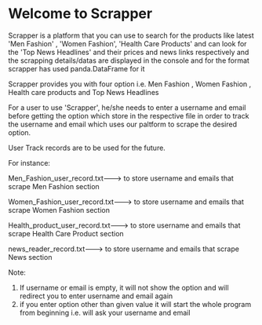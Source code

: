 # Welcome to Scrapper
Scrapper is a platform that you can use to search for the products like latest 'Men Fashion' , 'Women Fashion', 'Health Care Products' and can look for the 'Top News Headlines' and their prices and news links respectively and the scrapping details/datas are displayed in the console and for the format scrapper has used panda.DataFrame for it 

Scrapper provides you with four option i.e. Men Fashion , Women Fashion , Health care products and Top News Headlines

For a user to use 'Scrapper', he/she needs to enter a username and email before getting the option which store in the respective file in order to track the username and email which uses our paltform to scrape the desired option. 

User Track records are to be used for the future.

For instance:

Men_Fashion_user_record.txt---> to store username and emails that scrape Men Fashion section

Women_Fashion_user_record.txt---> to store username and emails that scrape Women Fashion section

Health_product_user_record.txt---> to store username and emails that scrape Health Care Product section

news_reader_record.txt---> to store username and emails that scrape News section

Note:
1. If username or email is empty, it will not show the option and will redirect you to enter username and email again
2. if you enter option other than given value it will start the whole program from beginning i.e. will ask your username and email